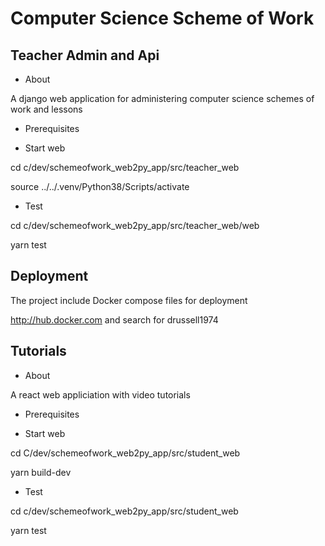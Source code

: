 Computer Science Scheme of Work
===============================
Teacher Admin and Api
-------------------------------
- About

A django web application for administering computer science schemes of work and lessons

- Prerequisites


- Start web

cd c/dev/schemeofwork_web2py_app/src/teacher_web

source ../../.venv/Python38/Scripts/activate

- Test

cd c/dev/schemeofwork_web2py_app/src/teacher_web/web

yarn test

Deployment
----------

The project include Docker compose files for deployment

http://hub.docker.com and search for drussell1974 

Tutorials
---------
- About

A react web appliciation with video tutorials 

- Prerequisites


- Start web

cd C/dev/schemeofwork_web2py_app/src/student_web

yarn build-dev

- Test

cd c/dev/schemeofwork_web2py_app/src/student_web

yarn test

